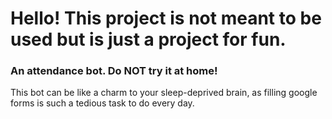 # Hello! This project is __not__ meant to be used but is just a project for fun. 
### An attendance bot. Do NOT try it at home!
This bot can be like a charm to your sleep-deprived brain, as filling google forms is such a tedious task to do every day.
